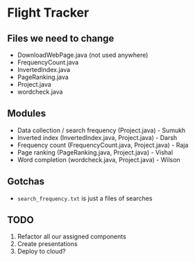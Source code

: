 # Flight Tracker

## Files we need to change

- DownloadWebPage.java (not used anywhere)
- FrequencyCount.java
- InvertedIndex.java
- PageRanking.java
- Project.java
- wordcheck.java

## Modules
- Data collection / search frequency (Project.java) - Sumukh
- Inverted index (InvertedIndex.java, Project.java) - Darsh
- Frequency count (FrequencyCount.java, Project.java) - Raja
- Page ranking (PageRanking.java, Project.java) - Vishal
- Word completion (wordcheck.java, Project.java) - Wilson

## Gotchas
- `search_frequency.txt` is just a files of searches

## TODO
1. Refactor all our assigned components
2. Create presentations
3. Deploy to cloud?
